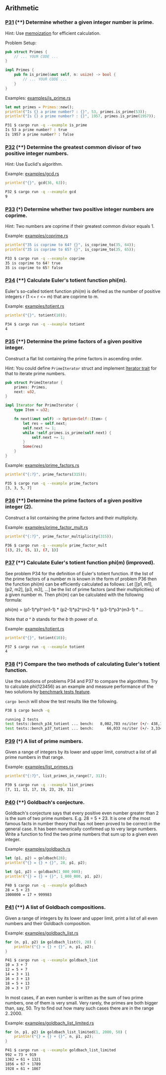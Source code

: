 ## Arithmetic

### [P31](./P31/src/lib.rs) (**) Determine whether a given integer number is prime.

Hint: Use [memoization](https://en.wikipedia.org/wiki/Memoization) for efficient calculation.

Problem Setup:
```rust
pub struct Primes {
    // ... YOUR CODE ...
}

impl Primes {
    pub fn is_prime(&mut self, n: usize) -> bool {
        // ... YOUR CODE ...
    }
}
```

Examples: [examples/is_prime.rs](./P31/examples/is_prime.rs)
```rust
let mut primes = Primes::new();
println!("Is {} a prime number? : {}", 53, primes.is_prime(53));
println!("Is {} a prime number? : {}", 1957, primes.is_prime(1957));
```

```bash
P31 $ cargo run -q --example is_prime
Is 53 a prime number? : true
Is 1957 a prime number? : false
```

### [P32](./P32/src/lib.rs) (**) Determine the greatest common divisor of two positive integer numbers.

Hint: Use Euclid's algorithm.

Example: [examples/gcd.rs](./P32/examples/gcd.rs)
```rust
println!("{}", gcd(36, 63));
```

```bash
P32 $ cargo run -q --example gcd
9
```

### [P33](./P33/src/lib.rs) (*) Determine whether two positive integer numbers are coprime.

Hint: Two numbers are coprime if their greatest common divisor equals 1.

Example: [examples/coprime.rs](./P33/examples/coprime.rs)
```rust
println!("35 is coprime to 64? {}", is_coprime_to(35, 64));
println!("35 is coprime to 65? {}", is_coprime_to(35, 65));
```

```bash
P33 $ cargo run -q --example coprime
35 is coprime to 64? true
35 is coprime to 65? false
```

### [P34](./P34/src/lib.rs) (**) Calculate Euler's totient function phi(m).

Euler's so-called totient function phi(m) is defined as the number of positive integers r (1 <= r <= m) that are coprime to m.

Example: [examples/totient.rs](./P34/examples/totient.rs)
```rust
println!("{}", totient(10));
```

```bash
P34 $ cargo run -q --example totient
4
```

### [P35](./P35/src/lib.rs) (**) Determine the prime factors of a given positive integer.

Construct a flat list containing the prime factors in ascending order.

Hint: You could define `PrimeIterator` struct and implement [Iterator trait](https://doc.rust-lang.org/std/iter/trait.Iterator.html) for that to iterate prime numbers.

```rust
pub struct PrimeIterator {
    primes: Primes,
    next: u32,
}

impl Iterator for PrimeIterator {
    type Item = u32;

    fn next(&mut self) -> Option<Self::Item> {
        let res = self.next;
        self.next += 1;
        while !self.primes.is_prime(self.next) {
            self.next += 1;
        }
        Some(res)
    }
}
```

Example: [examples/prime_factors.rs](./P35/examples/prime_factors.rs)
```rust
println!("{:?}", prime_factors(315));
```

```bash
P35 $ cargo run -q --example prime_factors
[3, 3, 5, 7]
```

### [P36](./P36/src/lib.rs) (**) Determine the prime factors of a given positive integer (2).

Construct a list containing the prime factors and their multiplicity.

Example: [examples/prime_factor_mult.rs](./P36/examples/prime_factor_mult.rs)
```rust
println!("{:?}", prime_factor_multiplicity(315));
```

```bash
P36 $ cargo run -q --example prime_factor_mult
[(3, 2), (5, 1), (7, 1)]
```

### [P37](./P37/src/lib.rs) (**) Calculate Euler's totient function phi(m) (improved).

See problem P34 for the definition of Euler's totient function. If the list of the prime factors of a number m is known in the form of problem P36 then the function phi(m) can be efficiently calculated as follows: Let [[p1, m1], [p2, m2], [p3, m3], ...] be the list of prime factors (and their multiplicities) of a given number m. Then phi(m) can be calculated with the following formula:

phi(m) = (p1-1)\*p1^(m1-1) \* (p2-1)\*p2^(m2-1) \* (p3-1)\*p3^(m3-1) \* ...

Note that _a_ ^ _b_ stands for the _b_ th power of _a_.

Example: [examples/totient.rs](./P37/examples/totient.rs)
```rust
println!("{}", totient(10));
```

```bash
P37 $ cargo run -q --example totient
4
```

### [P38](./P38/src/lib.rs) (*) Compare the two methods of calculating Euler's totient function.

Use the solutions of problems P34 and P37 to compare the algorithms. Try to calculate phi(123456) as an example and measure performance of the two solutions by [benchmark tests feature](https://doc.rust-lang.org/unstable-book/library-features/test.html).

`cargo bench` will show the test results like the following.

```bash
P38 $ cargo bench -q

running 2 tests
test tests::bench_p34_totient ... bench:   8,002,703 ns/iter (+/- 438,102)
test tests::bench_p37_totient ... bench:      66,033 ns/iter (+/- 3,334)
```

### [P39](./P39/src/lib.rs) (*) A list of prime numbers.

Given a range of integers by its lower and upper limit, construct a list of all prime numbers in that range.

Example: [examples/list_primes.rs](./P39/examples/list_primes.rs)
```rust
println!("{:?}", list_primes_in_range(7, 31));
```

```bash
P39 $ cargo run -q --example list_primes
[7, 11, 13, 17, 19, 23, 29, 31]
```

### [P40](./P40/src/lib.rs) (**) Goldbach's conjecture.

Goldbach's conjecture says that every positive even number greater than 2 is the sum of two prime numbers. E.g. 28 = 5 + 23. It is one of the most famous facts in number theory that has not been proved to be correct in the general case. It has been numerically confirmed up to very large numbers. Write a function to find the two prime numbers that sum up to a given even integer. 

Example: [examples/goldbach.rs](./P40/examples/goldbach.rs)
```rust
let (p1, p2) = goldbach(28);
println!("{} = {} + {}", 28, p1, p2);

let (p1, p2) = goldbach(1_000_000);
println!("{} = {} + {}", 1_000_000, p1, p2);
```

```bash
P40 $ cargo run -q --example goldbach
28 = 5 + 23
1000000 = 17 + 999983
```

### [P41](./P41/src/lib.rs) (**) A list of Goldbach compositions.

Given a range of integers by its lower and upper limit, print a list of all even numbers and their Goldbach composition. 

Example: [examples/goldbach_list.rs](./P41/examples/goldbach_list.rs)
```rust
for (n, p1, p2) in goldbach_list(9, 20) {
    println!("{} = {} + {}", n, p1, p2);
}
```

```bash
P41 $ cargo run -q --example goldbach_list
10 = 3 + 7
12 = 5 + 7
14 = 3 + 11
16 = 3 + 13
18 = 5 + 13
20 = 3 + 17
```

In most cases, if an even number is written as the sum of two prime numbers, one of them is very small. Very rarely, the primes are both bigger than, say, 50. Try to find out how many such cases there are in the range 2..2000.

Example: [examples/goldbach_list_limited.rs](./P41/examples/goldbach_list_limited.rs)
```rust
for (n, p1, p2) in goldbach_list_limited(1, 2000, 50) {
    println!("{} = {} + {}", n, p1, p2);
}
```

```bash
P41 $ cargo run -q --example goldbach_list_limited
992 = 73 + 919
1382 = 61 + 1321
1856 = 67 + 1789
1928 = 61 + 1867
```